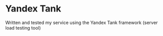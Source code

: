 # Yandex Tank

Written and tested my service using the Yandex Tank framework (server load testing tool)


